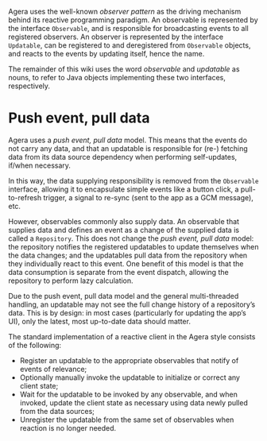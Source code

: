 Agera uses the well-known _observer pattern_ as the driving mechanism behind its reactive programming paradigm. An observable is represented by the interface `Observable`, and is responsible for broadcasting events to all registered observers. An observer is represented by the interface `Updatable`, can be registered to and deregistered from `Observable` objects, and reacts to the events by updating itself, hence the name.

The remainder of this wiki uses the word _observable_ and _updatable_ as nouns, to refer to Java objects implementing these two interfaces, respectively.

# Push event, pull data

Agera uses a _push event, pull data_ model. This means that the events do not carry any data, and that an updatable is responsible for (re-) fetching data from its data source dependency when performing self-updates, if/when necessary.

In this way, the data supplying responsibility is removed from the `Observable` interface, allowing it to encapsulate simple events like a button click, a pull-to-refresh trigger, a signal to re-sync (sent to the app as a GCM message), etc.

However, observables commonly also supply data. An observable that supplies data and defines an event as a change of the supplied data is called a `Repository`. This does not change the _push event, pull data_ model: the repository notifies the registered updatables to update themselves when the data changes; and the updatables pull data from the repository when they individually react to this event. One benefit of this model is that the data consumption is separate from the event dispatch, allowing the repository to perform lazy calculation.

Due to the push event, pull data model and the general multi-threaded handling, an updatable may not see the full change history of a repository’s data. This is by design: in most cases (particularly for updating the app’s UI), only the latest, most up-to-date data should matter. 

The standard implementation of a reactive client in the Agera style consists of the following:
* Register an updatable to the appropriate observables that notify of events of relevance;
* Optionally manually invoke the updatable to initialize or correct any client state;
* Wait for the updatable to be invoked by any observable, and when invoked, update the client state as necessary using data newly pulled from the data sources;
* Unregister the updatable from the same set of observables when reaction is no longer needed.